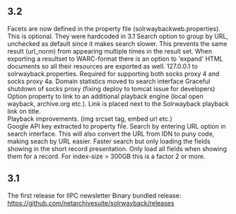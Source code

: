 3.2
-----
Facets are now  defined in the property file (solrwaybackweb.properties). This is optional. They were hardcoded in 3.1
Search option to group by URL, unchecked as default since it makes search slower. This prevents the same result (url_norm)
from appearing multiple times in the result set.
When exporting a resultset to WARC-format there is an option to 'expand' HTML documents so all their resources are exported as well.
127.0.0.1 to solrwayback.properties. Required for supporting both socks proxy 4 and socks proxy 4a. 
Domain statistics moved to search interface
Graceful shutdown of socks proxy (fixing deploy to tomcat issue for developers)
Option property to link to an additional playback engine (local open wayback, archive.org etc.). Link is placed next to the Solrwayback playback link on title.   
Playback improvements. (img srcset tag, embed url etc.)  
Google API key extracted to property file.
Search by entering URL option in search interface. This will also convert the URL from IDN to puny code, making seach by URL easier.
Faster search but only loading the fields showing in the short record presentation. Only load all fields when showing them for a record. For index-size > 300GB this is a factor 2 or more.   

3.1
-----
The first release for IIPC newsletter
Binary bundled release: https://github.com/netarchivesuite/solrwayback/releases




